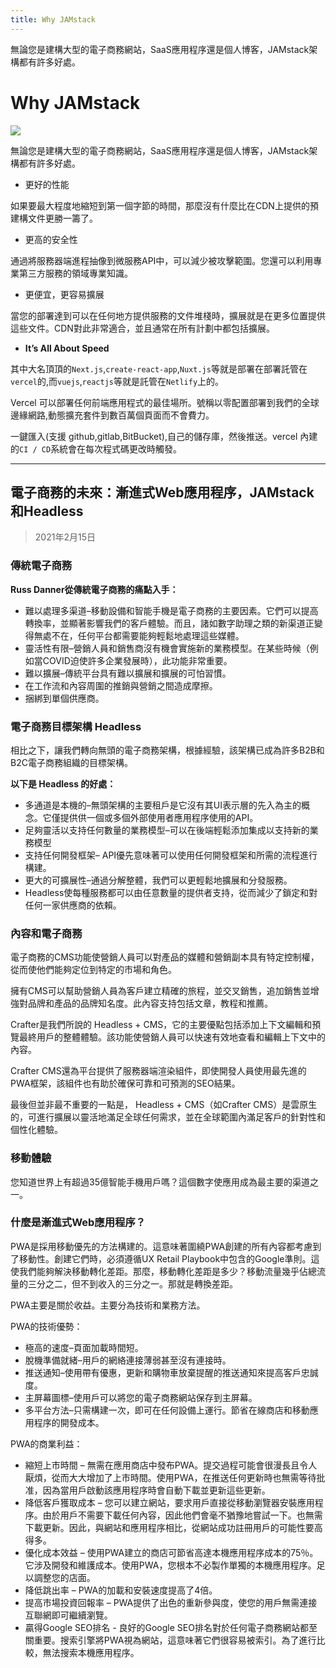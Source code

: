 ```yaml
---
title: Why JAMstack
---
```


無論您是建構大型的電子商務網站，SaaS應用程序還是個人博客，JAMstack架構都有許多好處。

<!--more-->

# **Why JAMstack**

![](https://i.imgur.com/XWOufAZ.png)

無論您是建構大型的電子商務網站，SaaS應用程序還是個人博客，JAMstack架構都有許多好處。


*  更好的性能

如果要最大程度地縮短到第一個字節的時間，那麼沒有什麼比在CDN上提供的預建構文件更勝一籌了。


*  更高的安全性

通過將服務器端進程抽像到微服務API中，可以減少被攻擊範圍。您還可以利用專業第三方服務的領域專業知識。


*  更便宜，更容易擴展

當您的部署達到可以在任何地方提供服務的文件堆棧時，擴展就是在更多位置提供這些文件。CDN對此非常適合，並且通常在所有計劃中都包括擴展。



*  **It’s All About Speed**

其中大名頂頂的`Next.js`,`create-react-app`,`Nuxt.js`等就是部署在部署託管在`vercel`的,而`vuejs`,`reactjs`等就是託管在`Netlify`上的。

Vercel 可以部署任何前端應用程式的最佳場所。號稱以零配置部署到我們的全球邊緣網路,動態擴充套件到數百萬個頁面而不會費力。

一鍵匯入(支援 github,gitlab,BitBucket),自己的儲存庫，然後推送。vercel 內建的`CI / CD`系統會在每次程式碼更改時觸發。


---


## 電子商務的未來：漸進式Web應用程序，JAMstack和Headless

> 2021年2月15日

### 傳統電子商務

**Russ Danner從傳統電子商務的痛點入手：**

* 難以處理多渠道–移動設備和智能手機是電子商務的主要因素。它們可以提高轉換率，並顯著影響我們的客戶體驗。而且，諸如數字助理之類的新渠道正變得無處不在，任何平台都需要能夠輕鬆地處理這些媒體。 
* 靈活性有限–營銷人員和銷售商沒有機會實施新的業務模型。在某些時候（例如當COVID迫使許多企業發展時），此功能非常重要。
* 難以擴展–傳統平台具有難以擴展和擴展的可怕習慣。
* 在工作流和內容周圍的推銷與營銷之間造成摩擦。
* 捆綁到單個供應商。

### 電子商務目標架構 Headless

相比之下，讓我們轉向無頭的電子商務架構，根據經驗，該架構已成為許多B2B和B2C電子商務組織的目標架構。

**以下是 Headless 的好處：**

* 多通道是本機的–無頭架構的主要租戶是它沒有其UI表示層的先入為主的概念。它僅提供供一個或多個外部使用者應用程序使用的API。
* 足夠靈活以支持任何數量的業務模型–可以在後端輕鬆添加集成以支持新的業務模型
* 支持任何開發框架– API優先意味著可以使用任何開發框架和所需的流程進行構建。
* 更大的可擴展性–通過分解整體，我們可以更輕鬆地擴展和分發服務。
* Headless使每種服務都可以由任意數量的提供者支持，從而減少了鎖定和對任何一家供應商的依賴。

### 內容和電子商務

電子商務的CMS功能使營銷人員可以對產品的媒體和營銷副本具有特定控制權，從而使他們能夠定位到特定的市場和角色。

擁有CMS可以幫助營銷人員為客戶建立精確的旅程，並交叉銷售，追加銷售並增強對品牌和產品的品牌知名度。此內容支持包括文章，教程和推薦。

Crafter是我們所說的 Headless + CMS，它的主要優點包括添加上下文編輯和預覽最終用戶的整體體驗。該功能使營銷人員可以快速有效地查看和編輯上下文中的內容。 

Crafter CMS還為平台提供了服務器端渲染組件，即使開發人員使用最先進的PWA框架，該組件也有助於確保可靠和可預測的SEO結果。 

最後但並非最不重要的一點是， Headless + CMS（如Crafter CMS）是雲原生的，可進行擴展以靈活地滿足全球任何需求，並在全球範圍內滿足客戶的針對性和個性化體驗。

### 移動體驗

您知道世界上有超過35億智能手機用戶嗎？這個數字使應用成為最主要的渠道之一。

### 什麼是漸進式Web應用程序？

PWA是採用移動優先的方法構建的。這意味著圍繞PWA創建的所有內容都考慮到了移動性。創建它們時，必須遵循UX Retail Playbook中包含的Google準則。這使我們能夠解決移動轉化差距。那麼，移動轉化差距是多少？移動流量幾乎佔總流量的三分之二，但不到收入的三分之一。那就是轉換差距。

PWA主要是關於收益。主要分為技術和業務方法。

PWA的技術優勢：

* 極高的速度–頁面加載時間短。
* 脫機準備就緒–用戶的網絡連接薄弱甚至沒有連接時。
* 推送通知–使用帶有優惠，更新和購物車放棄提醒的推送通知來提高客戶忠誠度。
* 主屏幕圖標–使用戶可以將您的電子商務網站保存到主屏幕。
* 多平台方法–只需構建一次，即可在任何設備上運行。節省在線商店和移動應用程序的開發成本。

PWA的商業利益：

* 縮短上市時間 – 無需在應用商店中發布PWA。提交過程可能會很漫長且令人厭煩，從而大大增加了上市時間。使用PWA，在推送任何更新時也無需等待批准，因為當用戶啟動該應用程序時會自動下載並更新這些更新。
* 降低客戶獲取成本 – 您可以建立網站，要求用戶直接從移動瀏覽器安裝應用程序。由於用戶不需要下載任何內容，因此他們會毫不猶豫地嘗試一下。也無需下載更新。因此，與網站和應用程序相比，從網站成功註冊用戶的可能性要高得多。
* 優化成本效益 – 使用PWA建立的商店可節省高達本機應用程序成本的75％。它涉及開發和維護成本。使用PWA，您根本不必製作單獨的本機應用程序。足以調整您的店面。
* 降低跳出率 – PWA的加載和安裝速度提高了4倍。
* 提高市場投資回報率 – PWA提供了出色的重新參與度，使您的用戶無需連接互聯網即可繼續瀏覽。 
* 贏得Google SEO排名 - 良好的Google SEO排名對於任何電子商務網站都至關重要。搜索引擎將PWA視為網站，這意味著它們很容易被索引。為了進行比較，無法搜索本機應用程序。

